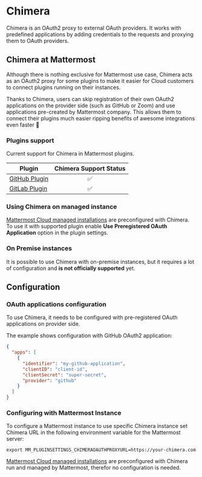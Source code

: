 # Chimera

Chimera is an OAuth2 proxy to external OAuth providers. 
It works with predefined applications by adding credentials to the requests and proxying them to OAuth providers.


## Chimera at Mattermost

Although there is nothing exclusive for Mattermost use case, Chimera acts as an OAuth2 proxy for some plugins to make it easier for Cloud customers to connect plugins running on their instances.

Thanks to Chimera, users can skip registration of their own OAuth2 applications on the provider side (such as GitHub or Zoom) and use applications pre-created by Mattermost company. This allows them to connect their plugins much easier ripping benefits of awesome integrations even faster :rocket:

### Plugins support

Current support for Chimera in Mattermost plugins.

| Plugin                                                                  | Chimera Support Status |
|-------------------------------------------------------------------------|:----------------------:|
| [GitHub Plugin](https://github.com/mattermost/mattermost-plugin-github) |           ✅            |
| [GitLab Plugin](https://github.com/mattermost/mattermost-plugin-gitlab) |           ✅            |

### Using Chimera on managed instance

[Mattermost Cloud managed installations](https://mattermost.com/pricing-cloud/) are preconfigured with Chimera. To use it with supported plugin enable **Use Preregistered OAuth Application** option in the plugin settings.


### On Premise instances

It is possible to use Chimera with on-premise instances, but it requires a lot of configuration and **is not officially supported** yet.


## Configuration

### OAuth applications configuration

To use Chimera, it needs to be configured with pre-registered OAuth applications on provider side.

The example shows configuration with GitHub OAuth2 application:
```json
{
  "apps": [
    {
      "identifier": "my-github-application",
      "clientID": "client-id",
      "clientSecret": "super-secret",
      "provider": "github"
    }
  ]
}
```

### Configuring with Mattermost Instance

To configure a Mattermost instance to use specific Chimera instance set Chimera URL in the following environment variable for the Mattermost server:
```
export MM_PLUGINSETTINGS_CHIMERAOAUTHPROXYURL=https://your-chimera.com
```

[Mattermost Cloud managed installations](https://mattermost.com/pricing-cloud/) are preconfigured with Chimera run and managed by Mattermost, therefor no configuration is needed.
